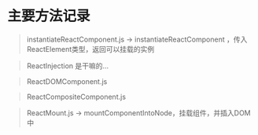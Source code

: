 # 主要方法记录

> instantiateReactComponent.js -> instantiateReactComponent ，传入ReactElement类型，返回可以挂载的实例

> ReactInjection 是干嘛的...

> ReactDOMComponent.js

> ReactCompositeComponent.js

> ReactMount.js -> mountComponentIntoNode，挂载组件，并插入DOM中